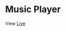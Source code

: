 # Music Player


View [Live](https://divyanshrastogi51.github.io/javascript-web-projects/music-player/index.html)

